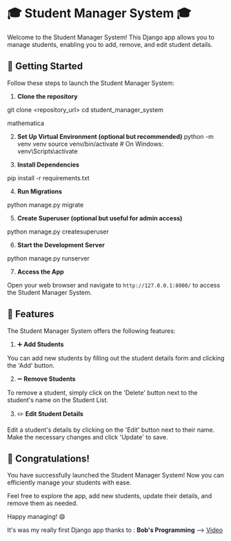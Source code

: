 # :mortar_board: Student Manager System :mortar_board:

Welcome to the Student Manager System! This Django app allows you to manage students, enabling you to add, remove, and edit student details.

## :rocket: Getting Started

Follow these steps to launch the Student Manager System:

1. **Clone the repository**

git clone <repository_url>
cd student_manager_system

mathematica

2. **Set Up Virtual Environment (optional but recommended)**
   python -m venv venv
   source venv/bin/activate # On Windows: venv\Scripts\activate

3. **Install Dependencies**

pip install -r requirements.txt

4. **Run Migrations**

python manage.py migrate

5. **Create Superuser (optional but useful for admin access)**

python manage.py createsuperuser

6. **Start the Development Server**

python manage.py runserver

7. **Access the App**

Open your web browser and navigate to `http://127.0.0.1:8000/` to access the Student Manager System.

## :notebook_with_decorative_cover: Features

The Student Manager System offers the following features:

1. :heavy_plus_sign: **Add Students**

You can add new students by filling out the student details form and clicking the 'Add' button.

2. :heavy_minus_sign: **Remove Students**

To remove a student, simply click on the 'Delete' button next to the student's name on the Student List.

3. :pencil2: **Edit Student Details**

Edit a student's details by clicking on the 'Edit' button next to their name. Make the necessary changes and click 'Update' to save.

## :tada: Congratulations!

You have successfully launched the Student Manager System! Now you can efficiently manage your students with ease.

Feel free to explore the app, add new students, update their details, and remove them as needed.

Happy managing! :smile:

It's was my really first Django app thanks to : **Bob's Programming** --> [Video](https://www.youtube.com/watch?v=EUMpUUXKvP0&list=PL_COGr0ge-poGQY4ZMwe6Bkt-0QQuvmMk&index=6)
